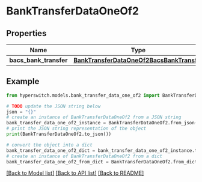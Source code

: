 # BankTransferDataOneOf2


## Properties

Name | Type | Description | Notes
------------ | ------------- | ------------- | -------------
**bacs_bank_transfer** | [**BankTransferDataOneOf2BacsBankTransfer**](BankTransferDataOneOf2BacsBankTransfer.md) |  | 

## Example

```python
from hyperswitch.models.bank_transfer_data_one_of2 import BankTransferDataOneOf2

# TODO update the JSON string below
json = "{}"
# create an instance of BankTransferDataOneOf2 from a JSON string
bank_transfer_data_one_of2_instance = BankTransferDataOneOf2.from_json(json)
# print the JSON string representation of the object
print(BankTransferDataOneOf2.to_json())

# convert the object into a dict
bank_transfer_data_one_of2_dict = bank_transfer_data_one_of2_instance.to_dict()
# create an instance of BankTransferDataOneOf2 from a dict
bank_transfer_data_one_of2_from_dict = BankTransferDataOneOf2.from_dict(bank_transfer_data_one_of2_dict)
```
[[Back to Model list]](../README.md#documentation-for-models) [[Back to API list]](../README.md#documentation-for-api-endpoints) [[Back to README]](../README.md)


